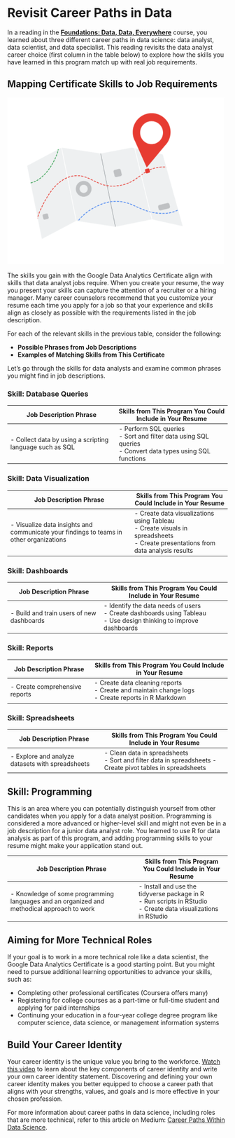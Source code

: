 # Revisit Career Paths in Data

In a reading in the [**Foundations: Data, Data, Everywhere**](../../../1_Foundations_Data-Data-Everywhere/Week-5_Data-analyst-job-opportunities/3_Optional_Exploring-your-next-job/2_READING_Data-analysts-roles-and-job-desciptions.md) course, you learned about three different career paths in data science: data analyst, data scientist, and data specialist. This reading revisits the data analyst career choice (first column in the table below) to explore how the skills you have learned in this program match up with real job requirements.

## Mapping Certificate Skills to Job Requirements

![x](./resources/img-2.png)

The skills you gain with the Google Data Analytics Certificate align with skills that data analyst jobs require. When you create your resume, the way you present your skills can capture the attention of a recruiter or a hiring manager. Many career counselors recommend that you customize your resume each time you apply for a job so that your experience and skills align as closely as possible with the requirements listed in the job description.

For each of the relevant skills in the previous table, consider the following:

- **Possible Phrases from Job Descriptions**
- **Examples of Matching Skills from This Certificate**

Let’s go through the skills for data analysts and examine common phrases you might find in job descriptions.

### Skill: Database Queries

| **Job Description Phrase**  | **Skills from This Program You Could Include in Your Resume**  |
| -------------------------------------------------------- | --------------------------------- |
| - Collect data by using a scripting language such as SQL | - Perform SQL queries </br>- Sort and filter data using SQL queries</br>- Convert data types using SQL functions |

### Skill: Data Visualization

| **Job Description Phrase**  | **Skills from This Program You Could Include in Your Resume**  |
| -------------------------------------------------------- | --------------------------------- |
| - Visualize data insights and communicate your findings to teams in other organizations | - Create data visualizations using Tableau </br> - Create visuals in spreadsheets </br> - Create presentations from data analysis results|

### Skill: Dashboards

| **Job Description Phrase**  | **Skills from This Program You Could Include in Your Resume**  |
| -------------------------------------------------------- | --------------------------------- |
| - Build and train users of new dashboards | - Identify the data needs of users </br>- Create dashboards using Tableau </br> - Use design thinking to improve dashboards|

### Skill: Reports

| **Job Description Phrase**  | **Skills from This Program You Could Include in Your Resume**  |
| -------------------------------------------------------- | --------------------------------- |
| - Create comprehensive reports |   - Create data cleaning reports </br> - Create and maintain change logs </br>  - Create reports in R Markdown|

### Skill: Spreadsheets

| **Job Description Phrase**  | **Skills from This Program You Could Include in Your Resume**  |
| -------------------------------------------------------- | --------------------------------- |
|- Explore and analyze datasets with spreadsheets |  - Clean data in spreadsheets </br>  - Sort and filter data in spreadsheets  - Create pivot tables in spreadsheets|

## Skill: Programming

This is an area where you can potentially distinguish yourself from other candidates when you apply for a data analyst position. Programming is considered a more advanced or higher-level skill and might not even be in a job description for a junior data analyst role. You learned to use R for data analysis as part of this program, and adding programming skills to your resume might make your application stand out.

| **Job Description Phrase**  | **Skills from This Program You Could Include in Your Resume**  |
| -------------------------------------------------------- | --------------------------------- |
| - Knowledge of some programming languages and an organized and methodical approach to work | - Install and use the tidyverse package in R </br> - Run scripts in RStudio </br> - Create data visualizations in RStudio |

## Aiming for More Technical Roles

If your goal is to work in a more technical role like a data scientist, the Google Data Analytics Certificate is a good starting point. But you might need to pursue additional learning opportunities to advance your skills, such as:

- Completing other professional certificates (Coursera offers many)
- Registering for college courses as a part-time or full-time student and applying for paid internships
- Continuing your education in a four-year college degree program like computer science, data science, or management information systems

## Build Your Career Identity

Your career identity is the unique value you bring to the workforce. [Watch this video](https://www.youtube.com/watch?v=_xbT4qMrot4) to learn about the key components of career identity and write your own career identity statement. Discovering and defining your own career identity makes you better equipped to choose a career path that aligns with your strengths, values, and goals and is more effective in your chosen profession.

For more information about career paths in data science, including roles that are more technical, refer to this article on Medium: [Career Paths Within Data Science](https://medium.com/ds3ucsd/career-paths-within-data-science-4243679c04b9).